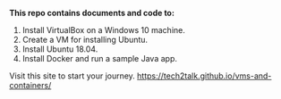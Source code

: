 **This repo contains documents and code to:**

1. Install VirtualBox on a Windows 10 machine.
2. Create a VM for installing Ubuntu.
3. Install Ubuntu 18.04.
4. Install Docker and run a sample Java app.

Visit this site to start your journey. 
https://tech2talk.github.io/vms-and-containers/
